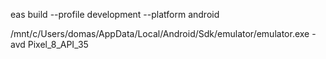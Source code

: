 eas build --profile development --platform android

/mnt/c/Users/domas/AppData/Local/Android/Sdk/emulator/emulator.exe -avd Pixel_8_API_35
